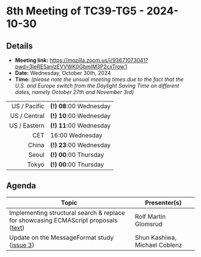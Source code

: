 # 8th Meeting of TC39-TG5 - 2024-10-30

## Details
- **Meeting link:** https://mozilla.zoom.us/j/93671073041?pwd=3IeRE5anlzEVVWK0GbmIM3P2cxTrow.1
- **Date:** Wednesday, October 30th, 2024
- **Time:** _(please note the unsual meeting times due to the fact that the U.S. and Europe switch from the Daylight Saving Time on different dates, namely October 27th and November 3rd)_
  
|              |                 |
| -----------: | --------------- |
| US / Pacific | **(!)** **08**:00 Wednesday |
| US / Central | **(!)** **10**:00 Wednesday |
| US / Eastern | **(!)** **11**:00 Wednesday |
|          CET | 16:00 Wednesday |
|        China | **(!)** **23**:00 Wednesday |
|        Seoul | **(!)** **00**:00 Thursday |
|        Tokyo | **(!)** **00**:00 Thursday |



## Agenda
|Topic|Presenter(s)|
|-----|------------|
|Implementing structural search & replace for showcasing ECMAScript proposals ([text](https://bora.uib.no/bora-xmlui/bitstream/handle/11250/3147687/50753831.pdf?sequence=1&isAllowed=y))|Rolf Martin Glomsrud|
|Update on the MessageFormat study ([issue 3](https://github.com/tc39/tg5/issues/3))|Shun Kashiwa, Michael Coblenz|

